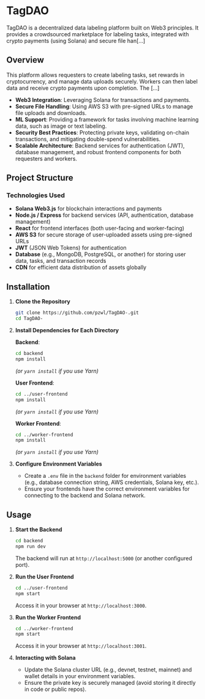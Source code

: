 # TagDAO

TagDAO is a decentralized data labeling platform built on Web3 principles. It provides a crowdsourced marketplace for labeling tasks, integrated with crypto payments (using Solana) and secure file han[...]

## Overview

This platform allows requesters to create labeling tasks, set rewards in cryptocurrency, and manage data uploads securely. Workers can then label data and receive crypto payments upon completion. The [...]

- **Web3 Integration**: Leveraging Solana for transactions and payments.
- **Secure File Handling**: Using AWS S3 with pre-signed URLs to manage file uploads and downloads.
- **ML Support**: Providing a framework for tasks involving machine learning data, such as image or text labeling.
- **Security Best Practices**: Protecting private keys, validating on-chain transactions, and mitigating double-spend vulnerabilities.
- **Scalable Architecture**: Backend services for authentication (JWT), database management, and robust frontend components for both requesters and workers.

## Project Structure


### Technologies Used

- **Solana Web3.js** for blockchain interactions and payments
- **Node.js / Express** for backend services (API, authentication, database management)
- **React** for frontend interfaces (both user-facing and worker-facing)
- **AWS S3** for secure storage of user-uploaded assets using pre-signed URLs
- **JWT** (JSON Web Tokens) for authentication
- **Database** (e.g., MongoDB, PostgreSQL, or another) for storing user data, tasks, and transaction records
- **CDN** for efficient data distribution of assets globally

## Installation

1. **Clone the Repository**

    ```bash
    git clone https://github.com/pzwl/TagDAO-.git
    cd TagDAO-
    ```

2. **Install Dependencies for Each Directory**

    **Backend**:
    ```bash
    cd backend
    npm install
    ```
    *(or `yarn install` if you use Yarn)*

    **User Frontend**:
    ```bash
    cd ../user-frontend
    npm install
    ```
    *(or `yarn install` if you use Yarn)*

    **Worker Frontend**:
    ```bash
    cd ../worker-frontend
    npm install
    ```
    *(or `yarn install` if you use Yarn)*

3. **Configure Environment Variables**
    - Create a `.env` file in the `backend` folder for environment variables (e.g., database connection string, AWS credentials, Solana key, etc.).
    - Ensure your frontends have the correct environment variables for connecting to the backend and Solana network.

## Usage

1. **Start the Backend**

    ```bash
    cd backend
    npm run dev
    ```
    The backend will run at `http://localhost:5000` (or another configured port).

2. **Run the User Frontend**

    ```bash
    cd ../user-frontend
    npm start
    ```
    Access it in your browser at `http://localhost:3000`.

3. **Run the Worker Frontend**

    ```bash
    cd ../worker-frontend
    npm start
    ```
    Access it in your browser at `http://localhost:3001`.

4. **Interacting with Solana**
    - Update the Solana cluster URL (e.g., devnet, testnet, mainnet) and wallet details in your environment variables.
    - Ensure the private key is securely managed (avoid storing it directly in code or public repos).
